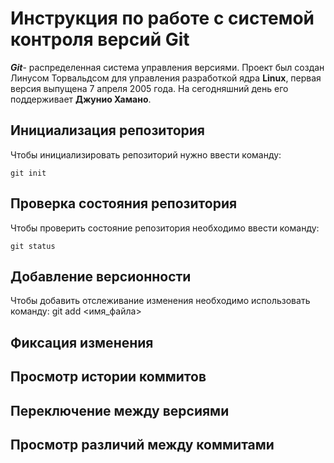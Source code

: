 # **Инструкция по работе с системой контроля версий Git**

**_Git_**- распределенная система управления версиями. Проект был создан Линусом Торвальдсом для управления разработкой ядра **Linux**, первая версия выпущена 7 апреля 2005 года. На сегодняшний день его поддерживает __Джунио Хамано__.

## Инициализация репозитория

Чтобы инициализировать репозиторий нужно ввести команду:

    git init

## Проверка состояния репозитория

Чтобы проверить состояние репозитория необходимо ввести команду:

    git status

## Добавление версионности

Чтобы добавить отслеживание изменения необходимо использовать команду:
    git add <имя_файла>
    
## Фиксация изменения

## Просмотр истории коммитов

## Переключение между версиями

## Просмотр различий между коммитами